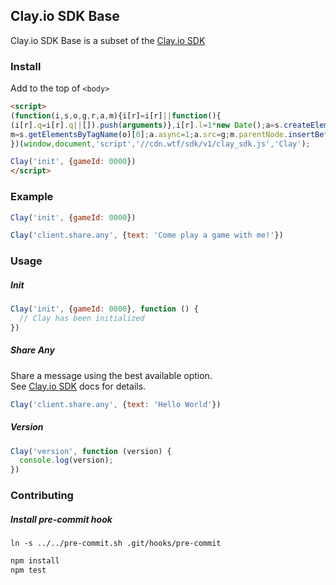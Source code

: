 ## Clay.io SDK Base

Clay.io SDK Base is a subset of the [Clay.io SDK](https://github.com/claydotio/clay-sdk)

### Install

Add to the top of `<body>`

```html
<script>
(function(i,s,o,g,r,a,m){i[r]=i[r]||function(){
(i[r].q=i[r].q||[]).push(arguments)},i[r].l=1*new Date();a=s.createElement(o),
m=s.getElementsByTagName(o)[0];a.async=1;a.src=g;m.parentNode.insertBefore(a,m)
})(window,document,'script','//cdn.wtf/sdk/v1/clay_sdk.js','Clay');

Clay('init', {gameId: 0000})
</script>
```

### Example

```js
Clay('init', {gameId: 0000})

Clay('client.share.any', {text: 'Come play a game with me!'})
```

### Usage

##### Init

```js
Clay('init', {gameId: 0000}, function () {
  // Clay has been initialized
})
```

##### Share Any

Share a message using the best available option.  
See [Clay.io SDK](https://github.com/claydotio/clay-sdk) docs for details.

```js
Clay('client.share.any', {text: 'Hello World'})
```

##### Version

```js
Clay('version', function (version) {
  console.log(version);
})
```

### Contributing

##### Install pre-commit hook

`ln -s ../../pre-commit.sh .git/hooks/pre-commit`

```bash
npm install
npm test
```
